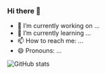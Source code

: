 ### Hi there 👋

- 🔭 I’m currently working on ...
- 🌱 I’m currently learning ...
- 📫 How to reach me: ...
- 😄 Pronouns: ...

![GitHub stats](https://github-readme-stats.vercel.app/api?username=anuraghazra&count_private=true)
